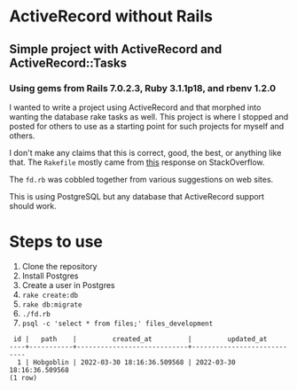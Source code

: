 # ActiveRecord without Rails
## Simple project with ActiveRecord and ActiveRecord::Tasks
### Using gems from Rails 7.0.2.3, Ruby 3.1.1p18, and rbenv 1.2.0

I wanted to write a project using ActiveRecord and that morphed into
wanting the database rake tasks as well.  This project is where I
stopped and posted for others to use as a starting point for such
projects for myself and others.

I don't make any claims that this is correct, good, the best, or
anything like that.  The `Rakefile` mostly came from
[this](https://stackoverflow.com/a/26046277/341980) response on
StackOverflow.

The `fd.rb` was cobbled together from various suggestions on web
sites.

This is using PostgreSQL but any database that ActiveRecord support
should work.

# Steps to use
1. Clone the repository
2. Install Postgres
3. Create a user in Postgres
4. `rake create:db`
5. `rake db:migrate`
6. `./fd.rb`
7. `psql -c 'select * from files;' files_development`
```
 id |   path    |         created_at         |         updated_at         
----+-----------+----------------------------+----------------------------
  1 | Hobgoblin | 2022-03-30 18:16:36.509568 | 2022-03-30 18:16:36.509568
(1 row)

```
